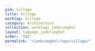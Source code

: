 ```yaml
---
pid: village
title: Village
worktag: Village
category: Architecture
collection: worktags_janbrueghel
layout: tagpage_janbrueghel
order: '182'
permalink: "/janbrueghel/tags/village/"
---
```


